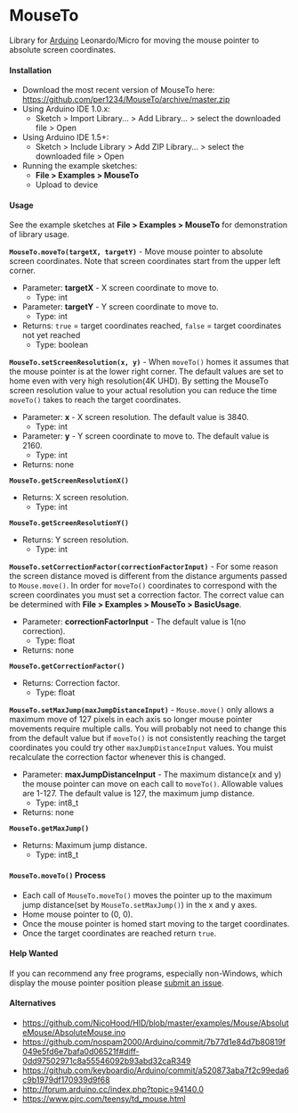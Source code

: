 MouseTo
==========
Library for [Arduino](https://arduino.cc) Leonardo/Micro for moving the mouse pointer to absolute screen coordinates.


<a id="installation"></a>
#### Installation
- Download the most recent version of MouseTo here: https://github.com/per1234/MouseTo/archive/master.zip
- Using Arduino IDE 1.0.x:
  - Sketch > Import Library... > Add Library... > select the downloaded file > Open
- Using Arduino IDE 1.5+:
  - Sketch > Include Library > Add ZIP Library... > select the downloaded file > Open
- Running the example sketches:
  - **File > Examples > MouseTo**
  - Upload to device


<a id="usage"></a>
#### Usage
See the example sketches at **File > Examples > MouseTo** for demonstration of library usage.

**`MouseTo.moveTo(targetX, targetY)`** - Move mouse pointer to absolute screen coordinates. Note that screen coordinates start from the upper left corner.
- Parameter: **targetX** - X screen coordinate to move to.
  - Type: int
- Parameter: **targetY** - Y screen coordinate to move to.
  - Type: int
- Returns: `true` = target coordinates reached, `false` = target coordinates not yet reached
  - Type: boolean

**`MouseTo.setScreenResolution(x, y)`** - When `moveTo()` homes it assumes that the mouse pointer is at the lower right corner. The default values are set to home even with very high resolution(4K UHD). By setting the MouseTo screen resolution value to your actual resolution you can reduce the time `moveTo()` takes to reach the target coordinates.
- Parameter: **x** - X screen resolution. The default value is 3840.
  - Type: int
- Parameter: **y** - Y screen coordinate to move to. The default value is 2160.
  - Type: int
- Returns: none

**`MouseTo.getScreenResolutionX()`**
- Returns: X screen resolution.
  - Type: int

**`MouseTo.getScreenResolutionY()`**
- Returns: Y screen resolution.
  - Type: int

**`MouseTo.setCorrectionFactor(correctionFactorInput)`** - For some reason the screen distance moved is different from the distance arguments passed to `Mouse.move()`. In order for `moveTo()` coordinates to correspond with the screen coordinates you must set a correction factor. The correct value can be determined with **File > Examples > MouseTo > BasicUsage**.
- Parameter: **correctionFactorInput** - The default value is 1(no correction).
  - Type: float
- Returns: none

**`MouseTo.getCorrectionFactor()`**
- Returns: Correction factor.
  - Type: float

**`MouseTo.setMaxJump(maxJumpDistanceInput)`** - `Mouse.move()` only allows a maximum move of 127 pixels in each axis so longer mouse pointer movements require multiple calls. You will probably not need to change this from the default value but if `moveTo()` is not consistently reaching the target coordinates you could try other `maxJumpDistanceInput` values. You muist recalculate the correction factor whenever this is changed.
- Parameter: **maxJumpDistanceInput** - The maximum distance(x and y) the mouse pointer can move on each call to `moveTo()`. Allowable values are 1-127. The default value is 127, the maximum jump distance.
  - Type: int8_t
- Returns: none

**`MouseTo.getMaxJump()`**
- Returns: Maximum jump distance.
  - Type: int8_t


<a id="process"></a>
#### `MouseTo.moveTo()` Process
- Each call of `MouseTo.moveTo()` moves the pointer up to the maximum jump distance(set by `MouseTo.setMaxJump()`) in the x and y axes.
- Home mouse pointer to (0, 0).
- Once the mouse pointer is homed start moving to the target coordinates.
- Once the target coordinates are reached return `true`.


#### Help Wanted
If you can recommend any free programs, especially non-Windows, which display the mouse pointer position please [submit an issue](https://github.com/per1234/MouseTo/issues/new).


<a id="alternatives"></a>
#### Alternatives
- https://github.com/NicoHood/HID/blob/master/examples/Mouse/AbsoluteMouse/AbsoluteMouse.ino
- https://github.com/nospam2000/Arduino/commit/7b77d1e84d7b80819f049e5fd6e7bafa0d06521f#diff-0dd97502971c8a55546092b93abd32caR349
- https://github.com/keyboardio/Arduino/commit/a520873aba7f2c99eda6c9b1979df170939d9f68
- http://forum.arduino.cc/index.php?topic=94140.0
- https://www.pjrc.com/teensy/td_mouse.html


